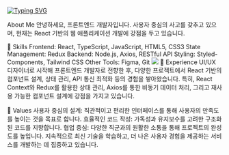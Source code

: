 [![Typing SVG](https://readme-typing-svg.demolab.com?font=Open+Sans&pause=1000&color=EC5990&width=435&lines=Welcome+to+GitHub+of+Front-end+Developer+)](https://git.io/typing-svg)



About Me
안녕하세요, 프론트엔드 개발자입니다. 
사용자 중심의 사고를 갖추고 있으며, 현재는 React 기반의 웹 애플리케이션 개발에 강점을 두고 있습니다.

🔧 Skills
Frontend: React, TypeScript, JavaScript, HTML5, CSS3
State Management: Redux
Backend: Node.js, Axios, RESTful API
Styling: Styled-Components, Tailwind CSS
Other Tools: Figma, Git
<img src="https://img.shields.io/badge/github-181717?style=for-the-badge&logo=github&logoColor=white">
💼 Experience
UI/UX 디자이너로 시작해 프론트엔드 개발자로 전향한 후, 다양한 프로젝트에서 React 기반의 컴포넌트 설계, 상태 관리, API 통신 최적화 등의 경험을 쌓아왔습니다. 
특히, React Context와 Redux를 활용한 상태 관리, Axios를 통한 비동기 데이터 처리, 그리고 재사용 가능한 컴포넌트 설계에 강점을 가지고 있습니다.

🌱 Values
사용자 중심의 설계: 직관적이고 편리한 인터페이스를 통해 사용자의 만족도를 높이는 것을 목표로 합니다.
효율적인 코드 작성: 가독성과 유지보수를 고려한 구조화된 코드를 지향합니다.
협업 중심: 다양한 직군과의 원활한 소통을 통해 프로젝트의 완성도를 높입니다.
지속적으로 최신 기술을 학습하고, 더 나은 사용자 경험을 제공하는 서비스를 개발하는 데 집중하고 있습니다.
